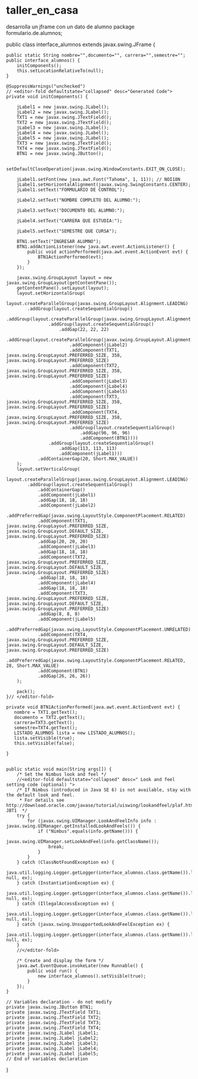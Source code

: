 # taller_en_casa
desarrolla un jframe con un dato de alumno
package formulario.de.alumnos;

public class interface_alumnos extends javax.swing.JFrame {

    public static String nombre="",documento="", carrera="",semestre="";
    public interface_alumnos() {
        initComponents();
        this.setLocationRelativeTo(null);
    }
    
    @SuppressWarnings("unchecked")
    // <editor-fold defaultstate="collapsed" desc="Generated Code">                          
    private void initComponents() {

        jLabel1 = new javax.swing.JLabel();
        jLabel2 = new javax.swing.JLabel();
        TXT1 = new javax.swing.JTextField();
        TXT2 = new javax.swing.JTextField();
        jLabel3 = new javax.swing.JLabel();
        jLabel4 = new javax.swing.JLabel();
        jLabel5 = new javax.swing.JLabel();
        TXT3 = new javax.swing.JTextField();
        TXT4 = new javax.swing.JTextField();
        BTN1 = new javax.swing.JButton();

        setDefaultCloseOperation(javax.swing.WindowConstants.EXIT_ON_CLOSE);

        jLabel1.setFont(new java.awt.Font("Tahoma", 1, 11)); // NOI18N
        jLabel1.setHorizontalAlignment(javax.swing.SwingConstants.CENTER);
        jLabel1.setText("FORMULARIO DE CONTROL");

        jLabel2.setText("NOMBRE COMPLETO DEL ALUMNO:");

        jLabel3.setText("DOCUMENTO DEL ALUMNO:");

        jLabel4.setText("CARRERA QUE ESTUDIA:");

        jLabel5.setText("SEMESTRE QUE CURSA");

        BTN1.setText("INGRESAR ALUMNO");
        BTN1.addActionListener(new java.awt.event.ActionListener() {
            public void actionPerformed(java.awt.event.ActionEvent evt) {
                BTN1ActionPerformed(evt);
            }
        });

        javax.swing.GroupLayout layout = new javax.swing.GroupLayout(getContentPane());
        getContentPane().setLayout(layout);
        layout.setHorizontalGroup(
            layout.createParallelGroup(javax.swing.GroupLayout.Alignment.LEADING)
            .addGroup(layout.createSequentialGroup()
                .addGroup(layout.createParallelGroup(javax.swing.GroupLayout.Alignment.LEADING)
                    .addGroup(layout.createSequentialGroup()
                        .addGap(22, 22, 22)
                        .addGroup(layout.createParallelGroup(javax.swing.GroupLayout.Alignment.LEADING)
                            .addComponent(jLabel2)
                            .addComponent(TXT1, javax.swing.GroupLayout.PREFERRED_SIZE, 358, javax.swing.GroupLayout.PREFERRED_SIZE)
                            .addComponent(TXT2, javax.swing.GroupLayout.PREFERRED_SIZE, 358, javax.swing.GroupLayout.PREFERRED_SIZE)
                            .addComponent(jLabel3)
                            .addComponent(jLabel4)
                            .addComponent(jLabel5)
                            .addComponent(TXT3, javax.swing.GroupLayout.PREFERRED_SIZE, 358, javax.swing.GroupLayout.PREFERRED_SIZE)
                            .addComponent(TXT4, javax.swing.GroupLayout.PREFERRED_SIZE, 358, javax.swing.GroupLayout.PREFERRED_SIZE)
                            .addGroup(layout.createSequentialGroup()
                                .addGap(96, 96, 96)
                                .addComponent(BTN1))))
                    .addGroup(layout.createSequentialGroup()
                        .addGap(113, 113, 113)
                        .addComponent(jLabel1)))
                .addContainerGap(20, Short.MAX_VALUE))
        );
        layout.setVerticalGroup(
            layout.createParallelGroup(javax.swing.GroupLayout.Alignment.LEADING)
            .addGroup(layout.createSequentialGroup()
                .addContainerGap()
                .addComponent(jLabel1)
                .addGap(18, 18, 18)
                .addComponent(jLabel2)
                .addPreferredGap(javax.swing.LayoutStyle.ComponentPlacement.RELATED)
                .addComponent(TXT1, javax.swing.GroupLayout.PREFERRED_SIZE, javax.swing.GroupLayout.DEFAULT_SIZE, javax.swing.GroupLayout.PREFERRED_SIZE)
                .addGap(20, 20, 20)
                .addComponent(jLabel3)
                .addGap(18, 18, 18)
                .addComponent(TXT2, javax.swing.GroupLayout.PREFERRED_SIZE, javax.swing.GroupLayout.DEFAULT_SIZE, javax.swing.GroupLayout.PREFERRED_SIZE)
                .addGap(18, 18, 18)
                .addComponent(jLabel4)
                .addGap(18, 18, 18)
                .addComponent(TXT3, javax.swing.GroupLayout.PREFERRED_SIZE, javax.swing.GroupLayout.DEFAULT_SIZE, javax.swing.GroupLayout.PREFERRED_SIZE)
                .addGap(8, 8, 8)
                .addComponent(jLabel5)
                .addPreferredGap(javax.swing.LayoutStyle.ComponentPlacement.UNRELATED)
                .addComponent(TXT4, javax.swing.GroupLayout.PREFERRED_SIZE, javax.swing.GroupLayout.DEFAULT_SIZE, javax.swing.GroupLayout.PREFERRED_SIZE)
                .addPreferredGap(javax.swing.LayoutStyle.ComponentPlacement.RELATED, 28, Short.MAX_VALUE)
                .addComponent(BTN1)
                .addGap(26, 26, 26))
        );

        pack();
    }// </editor-fold>                        

    private void BTN1ActionPerformed(java.awt.event.ActionEvent evt) {                                     
       nombre = TXT1.getText();
       documento = TXT2.getText();
       carrera=TXT3.getText();
       semestre=TXT4.getText();
       LISTADO_ALUMNOS lista = new LISTADO_ALUMNOS();
       lista.setVisible(true);
       this.setVisible(false);
       
    }                                    

    
    public static void main(String args[]) {
        /* Set the Nimbus look and feel */
        //<editor-fold defaultstate="collapsed" desc=" Look and feel setting code (optional) ">
        /* If Nimbus (introduced in Java SE 6) is not available, stay with the default look and feel.
         * For details see http://download.oracle.com/javase/tutorial/uiswing/lookandfeel/plaf.html JBT1  */
        try {
            for (javax.swing.UIManager.LookAndFeelInfo info : javax.swing.UIManager.getInstalledLookAndFeels()) {
                if ("Nimbus".equals(info.getName())) {
                    javax.swing.UIManager.setLookAndFeel(info.getClassName());
                    break;
                }
            }
        } catch (ClassNotFoundException ex) {
            java.util.logging.Logger.getLogger(interface_alumnos.class.getName()).log(java.util.logging.Level.SEVERE, null, ex);
        } catch (InstantiationException ex) {
            java.util.logging.Logger.getLogger(interface_alumnos.class.getName()).log(java.util.logging.Level.SEVERE, null, ex);
        } catch (IllegalAccessException ex) {
            java.util.logging.Logger.getLogger(interface_alumnos.class.getName()).log(java.util.logging.Level.SEVERE, null, ex);
        } catch (javax.swing.UnsupportedLookAndFeelException ex) {
            java.util.logging.Logger.getLogger(interface_alumnos.class.getName()).log(java.util.logging.Level.SEVERE, null, ex);
        }
        //</editor-fold>

        /* Create and display the form */
        java.awt.EventQueue.invokeLater(new Runnable() {
            public void run() {
                new interface_alumnos().setVisible(true);
            }
        });
    }

    // Variables declaration - do not modify                     
    private javax.swing.JButton BTN1;
    private javax.swing.JTextField TXT1;
    private javax.swing.JTextField TXT2;
    private javax.swing.JTextField TXT3;
    private javax.swing.JTextField TXT4;
    private javax.swing.JLabel jLabel1;
    private javax.swing.JLabel jLabel2;
    private javax.swing.JLabel jLabel3;
    private javax.swing.JLabel jLabel4;
    private javax.swing.JLabel jLabel5;
    // End of variables declaration                   
}
